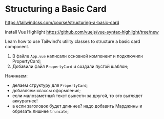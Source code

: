 # Structuring a Basic Card
https://tailwindcss.com/course/structuring-a-basic-card

install Vue Highlight https://github.com/vuejs/vue-syntax-highlight/tree/new

Learn how to use Tailwind's utility classes to structure a basic card component.

1) В файле `App.vue` написали основной компонент и подключили PropertyCard;
2) Добавили файл `PropertyCard` и создали пустой шаблон;

Начинаем:
- делаем структуру для `PropertyCard`;
- добавляем классы оформления;
- если малозаметный текст вынести за другой, то это выглядет аккуратнее!
- а если заголовок будет длиннее? надо добавить Марджины и обрезать лишнее `truncate`;

